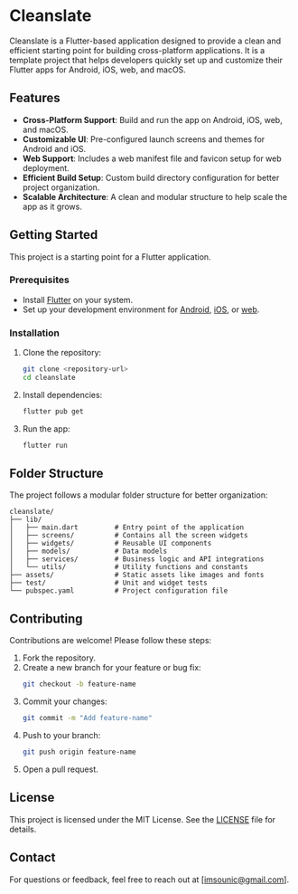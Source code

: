 # Cleanslate

Cleanslate is a Flutter-based application designed to provide a clean and efficient starting point for building cross-platform applications. It is a template project that helps developers quickly set up and customize their Flutter apps for Android, iOS, web, and macOS.

## Features

- **Cross-Platform Support**: Build and run the app on Android, iOS, web, and macOS.
- **Customizable UI**: Pre-configured launch screens and themes for Android and iOS.
- **Web Support**: Includes a web manifest file and favicon setup for web deployment.
- **Efficient Build Setup**: Custom build directory configuration for better project organization.
- **Scalable Architecture**: A clean and modular structure to help scale the app as it grows.

## Getting Started

This project is a starting point for a Flutter application.

### Prerequisites

- Install [Flutter](https://docs.flutter.dev/get-started/install) on your system.
- Set up your development environment for [Android](https://docs.flutter.dev/get-started/install/macos#android-setup), [iOS](https://docs.flutter.dev/get-started/install/macos#ios-setup), or [web](https://docs.flutter.dev/get-started/web).

### Installation

1. Clone the repository:
   ```bash
   git clone <repository-url>
   cd cleanslate
   ```
2. Install dependencies:
    ```bash
    flutter pub get
    ```

3. Run the app:
    ```bash
    flutter run
    ```

## Folder Structure

The project follows a modular folder structure for better organization:

```
cleanslate/
├── lib/
│   ├── main.dart         # Entry point of the application
│   ├── screens/          # Contains all the screen widgets
│   ├── widgets/          # Reusable UI components
│   ├── models/           # Data models
│   ├── services/         # Business logic and API integrations
│   └── utils/            # Utility functions and constants
├── assets/               # Static assets like images and fonts
├── test/                 # Unit and widget tests
└── pubspec.yaml          # Project configuration file
```

## Contributing

Contributions are welcome! Please follow these steps:

1. Fork the repository.
2. Create a new branch for your feature or bug fix:
    ```bash
    git checkout -b feature-name
    ```
3. Commit your changes:
    ```bash
    git commit -m "Add feature-name"
    ```
4. Push to your branch:
    ```bash
    git push origin feature-name
    ```
5. Open a pull request.

## License

This project is licensed under the MIT License. See the [LICENSE](LICENSE) file for details.

## Contact

For questions or feedback, feel free to reach out at [imsounic@gmail.com].